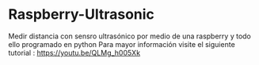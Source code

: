 # Raspberry-Ultrasonic
Medir distancia con sensro ultrasónico por medio de una raspberry y todo ello programado en python
Para mayor información visite el siguiente tutorial : https://youtu.be/QLMg_h005Xk
